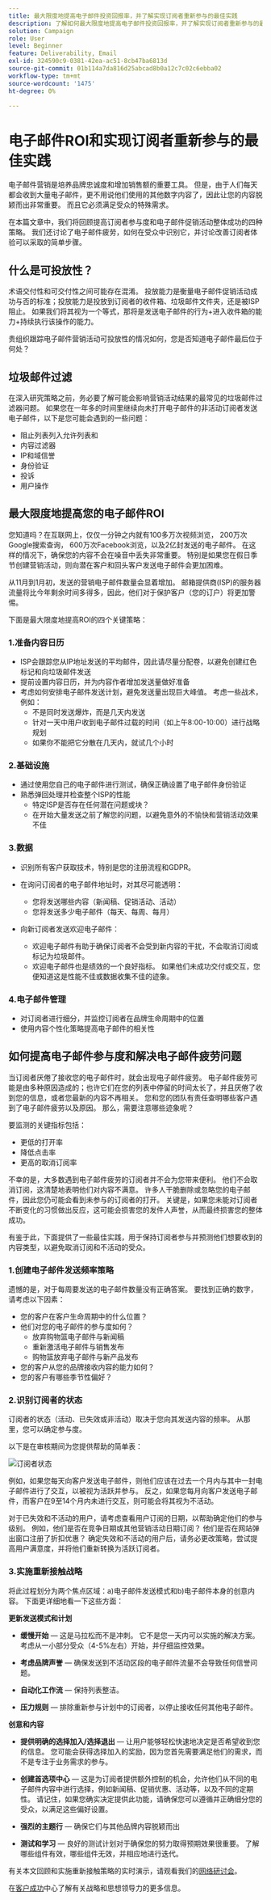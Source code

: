 ```yaml
---
title: 最大限度地提高电子邮件投资回报率，并了解实现订阅者重新参与的最佳实践
description: 了解如何最大限度地提高电子邮件投资回报率，并了解实现订阅者重新参与的最佳实践。 了解提高订阅者参与度的策略，并了解电子邮件促销活动的整体成功情况。
solution: Campaign
role: User
level: Beginner
feature: Deliverability, Email
exl-id: 324590c9-0381-42ea-ac51-8cb47ba6813d
source-git-commit: 01b114a7da816d25abcad8b0a12c7c02c6ebba02
workflow-type: tm+mt
source-wordcount: '1475'
ht-degree: 0%

---
```


# 电子邮件ROI和实现订阅者重新参与的最佳实践

电子邮件营销是培养品牌忠诚度和增加销售额的重要工具。 但是，由于人们每天都会收到大量电子邮件，更不用说他们使用的其他数字内容了，因此让您的内容脱颖而出非常重要。 而且它必须满足受众的特殊需求。

在本篇文章中，我们将回顾提高订阅者参与度和电子邮件促销活动整体成功的四种策略。 我们还讨论了电子邮件疲劳，如何在受众中识别它，并讨论改善订阅者体验可以采取的简单步骤。

## 什么是可投放性？

术语交付性和可交付性之间可能存在混淆。 投放能力是衡量电子邮件促销活动成功与否的标准；投放能力是投放到订阅者的收件箱、垃圾邮件文件夹，还是被ISP阻止。 如果我们将其视为一个等式，那将是发送电子邮件的行为+进入收件箱的能力+持续执行该操作的能力。

贵组织跟踪电子邮件营销活动可投放性的情况如何，您是否知道电子邮件最后位于何处？

## 垃圾邮件过滤

在深入研究策略之前，务必要了解可能会影响营销活动结果的最常见的垃圾邮件过滤器问题。 如果您在一年多的时间里继续向未打开电子邮件的非活动订阅者发送电子邮件，以下是您可能会遇到的一些问题：

* 阻止列表列入允许列表和
* 内容过滤器
* IP和域信誉
* 身份验证
* 投诉
* 用户操作

## 最大限度地提高您的电子邮件ROI

您知道吗？在互联网上，仅仅一分钟之内就有100多万次视频浏览， 200万次Google搜索查询， 600万次Facebook浏览，以及2亿封发送的电子邮件。 在这样的情况下，确保您的内容不会在噪音中丢失非常重要。 特别是如果您在假日季节创建营销活动，则向潜在客户和回头客户发送电子邮件会更加困难。

从11月到1月初，发送的营销电子邮件数量会显着增加。 邮箱提供商(ISP)的服务器流量将比今年剩余时间多得多，因此，他们对于保护客户（您的订户）将更加警惕。

下面是最大限度地提高ROI的四个关键策略：

### 1.准备内容日历

* ISP会跟踪您从IP地址发送的平均邮件，因此请尽量分配卷，以避免创建红色标记和向垃圾邮件发送
* 提前设置内容日历，并为内容作者增加发送量做好准备
* 考虑如何安排电子邮件发送计划，避免发送量出现巨大峰值。 考虑一些战术，例如：
   * 不是同时发送爆炸，而是几天内发送
   * 针对一天中用户收到电子邮件过载的时间（如上午8:00-10:00）进行战略规划
   * 如果你不能把它分散在几天内，就试几个小时

### 2.基础设施

* 通过使用您自己的电子邮件进行测试，确保正确设置了电子邮件身份验证
* 熟悉弹回处理并检查整个ISP的性能
   * 特定ISP是否存在任何潜在问题或块？
   * 在开始大量发送之前了解您的问题，以避免意外的不愉快和营销活动效果不佳

### 3.数据

* 识别所有客户获取技术，特别是您的注册流程和GDPR。
* 在询问订阅者的电子邮件地址时，对其尽可能透明：
   * 您将发送哪些内容（新闻稿、促销活动、活动）
   * 您将发送多少电子邮件（每天、每周、每月）

* 向新订阅者发送欢迎电子邮件：
   * 欢迎电子邮件有助于确保订阅者不会受到新内容的干扰，不会取消订阅或标记为垃圾邮件。
   * 欢迎电子邮件也是绩效的一个良好指标。 如果他们未成功交付或交互，您便知道这是性能不佳或数据收集不佳的迹象。

### 4.电子邮件管理

* 对订阅者进行细分，并监控订阅者在品牌生命周期中的位置
* 使用内容个性化策略提高电子邮件的相关性

## 如何提高电子邮件参与度和解决电子邮件疲劳问题

当订阅者厌倦了接收您的电子邮件时，就会出现电子邮件疲劳。 电子邮件疲劳可能是由多种原因造成的；也许它们在您的列表中停留的时间太长了，并且厌倦了收到您的信息，或者您最新的内容不再相关。 您和您的团队有责任查明哪些客户遇到了电子邮件疲劳以及原因。 那么，需要注意哪些迹象呢？

要监测的关键指标包括：

* 更低的打开率
* 降低点击率
* 更高的取消订阅率

不幸的是，大多数遇到电子邮件疲劳的订阅者并不会为您带来便利。 他们不会取消订阅，这清楚地表明他们对内容不满意。 许多人干脆删除或忽略您的电子邮件，因此您仍可能会看到未参与的订阅者的打开。 关键是，如果您未能对订阅者不断变化的习惯做出反应，这可能会损害您的发件人声誉，从而最终损害您的整体成功。

有鉴于此，下面提供了一些最佳实践，用于保持订阅者参与并预测他们想要收到的内容类型，以避免取消订阅和不活动的受众。

### 1.创建电子邮件发送频率策略

遗憾的是，对于每周要发送的电子邮件数量没有正确答案。 要找到正确的数字，请考虑以下因素：

* 您的客户在客户生命周期中的什么位置？
* 他们对您的电子邮件的参与度如何？
   * 放弃购物篮电子邮件与新闻稿
   * 重新激活电子邮件与销售发布
   * 购物篮放弃电子邮件与新产品发布
* 您的客户从您的品牌接收内容的能力如何？
* 您的客户有哪些季节性偏好？

### 2.识别订阅者的状态

订阅者的状态（活动、已失效或非活动）取决于您向其发送内容的频率。 从那里，您可以确定参与度。

以下是在审核期间为您提供帮助的简单表：

![订阅者状态](assets/subscriber-status.png)

例如，如果您每天向客户发送电子邮件，则他们应该在过去一个月内与其中一封电子邮件进行了交互，以被视为活跃并参与。 反之，如果您每月向客户发送电子邮件，而客户在9至14个月内未进行交互，则可能会将其视为不活动。

对于已失效和不活动的用户，请考虑查看用户订阅的日期，以帮助确定他们的参与级别。 例如，他们是否在竞争日期或其他营销活动日期订阅？ 他们是否在网站弹出窗口注册了折扣优惠？ 确定失效和不活动的用户后，请务必更改策略，尝试提高用户满意度，并将他们重新转换为活跃订阅者。

### 3.实施重新接触战略

将此过程划分为两个焦点区域：a)电子邮件发送模式和b)电子邮件本身的创意内容。 下面更详细地看一下这些方面：

**更新发送模式和计划**

* **缓慢开始** — 这是马拉松而不是冲刺。 它不是您一天内可以实施的解决方案。 考虑从一小部分受众（4-5%左右）开始，并仔细监控效果。

* **考虑品牌声誉** — 确保发送到不活动区段的电子邮件流量不会导致任何信誉问题。

* **自动化工作流** — 保持列表整洁。

* **压力规则** — 排除重新参与计划中的订阅者，以停止接收任何其他电子邮件。

**创意和内容**

* **提供明确的选择加入/选择退出** — 让用户能够轻松快速地决定是否希望收到您的信息。 您可能会获得选择加入的奖励，因为您首先需要满足他们的需求，而不是专注于业务需求的参与。

* **创建首选项中心** — 这是为订阅者提供额外控制的机会，允许他们从不同的电子邮件内容中进行选择，例如新闻稿、促销优惠、活动等，以及不同的定期性。 请记住，如果您确实决定提供此功能，请确保您可以遵循并正确细分您的受众，以满足这些偏好设置。

* **强烈的主题行** — 确保它们与其他品牌内容脱颖而出

* **测试和学习** — 良好的测试计划对于确保您的努力取得预期效果很重要。 了解哪些组件有效，哪些组件无效，并相应地进行迭代。

有关本文回顾和实施重新接触策略的实时演示，请观看我们的[网络研讨会](https://adobecustomersuccess.adobeconnect.com/pm8goho13xuy/)。

在[客户成功](https://experienceleague.adobe.com/docs/customer-success/customer-success/overview.html)中心了解有关战略和思想领导力的更多信息。

